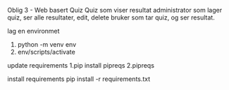 Oblig 3 - Web basert Quiz
Quiz som viser resultat
administrator som lager quiz, ser alle resultater, edit, delete
bruker som tar quiz, og ser resultat.

lag en environmet

1. python -m venv env
2. env/scripts/activate

update requirements
1.pip install pipreqs
2.pipreqs

install requirements
pip install -r requirements.txt
